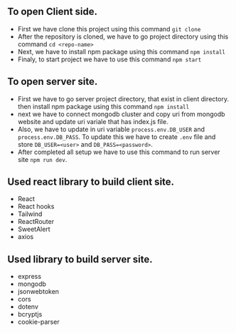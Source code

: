 ## To open Client side. 
- First we have clone this project using this command `git clone`
- After the repository is cloned, we have to go project directory using this command `cd <repo-name>`
- Next, we have to install npm package using this command `npm install`
- Finaly, to start project we have to use this command `npm start`

## To open server site. 
- First we have to go server project directory, that exist in client directory. then install npm package using this command `npm install`
- next we have to connect mongodb cluster and copy uri from mongodb website and update uri variale that has index.js file. 
- Also, we have to update in uri variable `process.env.DB_USER` and `process.env.DB_PASS`. To update this we have to create `.env` file and store `DB_USER=<user>` and `DB_PASS=<password>`.
- After completed all setup we have to use this command to run server site `npm run dev`. 

## Used react library to build client site. 
- React
- React hooks
- Tailwind
- ReactRouter 
- SweetAlert
- axios

## Used library to build server site.
- express
- mongodb
- jsonwebtoken
- cors
- dotenv
- bcryptjs
- cookie-parser
